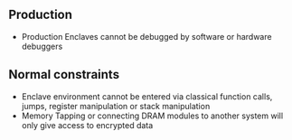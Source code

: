 
## Production
- Production Enclaves cannot be debugged by software or hardware debuggers

## Normal constraints
- Enclave environment cannot be entered via classical function calls, jumps, register manipulation or stack manipulation
- Memory Tapping or connecting DRAM modules to another system will only give access to encrypted data
